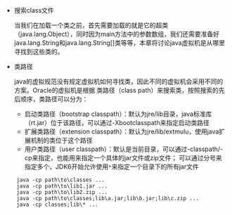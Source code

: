 - 搜索class文件

    当我们在加载一个类之前，首先需要加载的就是它的超类（java.lang.Object），同时因为main方法中的参数数组，我们还需要准备好
java.lang.String和java.lang.String[]类等等，本章将讨论java虚拟机是从哪里寻找到这些类的。

- 类路径
    
    java的虚拟规范没有规定虚拟机如何寻找类，因此不同的虚拟机会采用不同的方案。Oracle的虚拟机是根据
    类路径（class path）来搜索类，按照搜索的先后顺序，类路径可以分为：
    - 启动类路径（bootstrap classpath）：默认为jre/lib目录，java标准库（rt.jar）位于该路径，可以通过-Xbootclasspath来指定启动类路径
    - 扩展类路径（extension classpath）：默认为jre/lib/extmulu，使用java扩展机制的类位于这个路径
    - 用户类路径（user classpath）：默认是当前目录，可以通过-classpath/-cp来指定，也能用来指定一个具体的jar文件或zip文件；
    可以通过分号来指定多个，JDK6开始允许使用`*`来指定一个目录下的所有jar文件
```
    java -cp path\to\classes ...
    java -cp path\to\lib1.jar ...
    java -cp path\to\lib2.zip ...
    java -cp path\to\classes;lib\a.jar;lib\b.jar;lib\c.zip ...
    java -cp classes;lib\* ...
```
    
